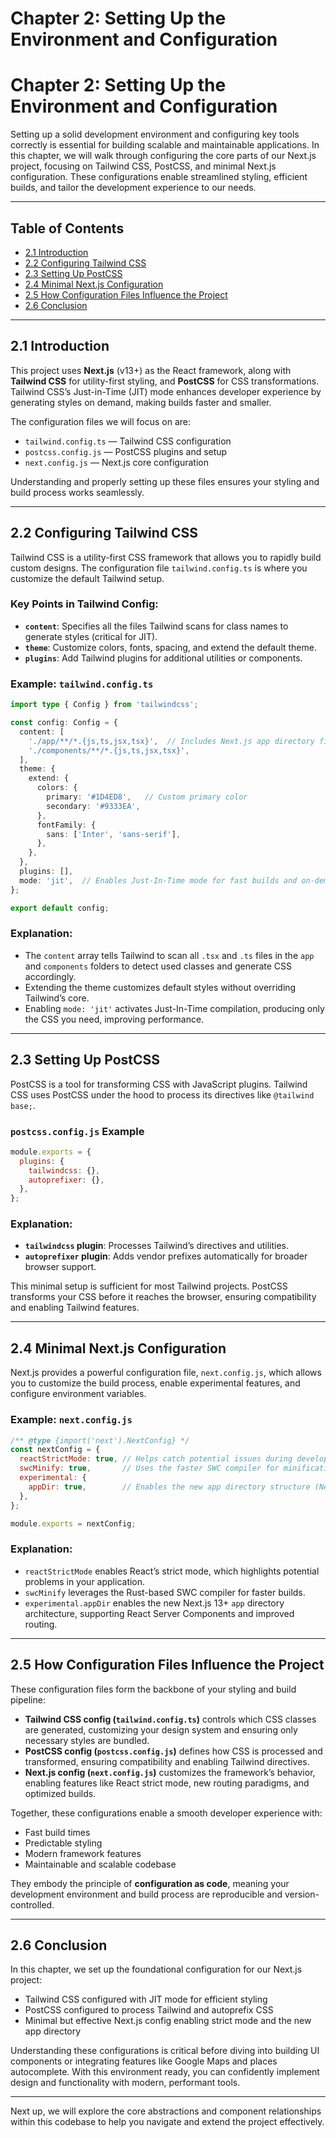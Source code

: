 # Chapter 2: **Setting Up the Environment and Configuration**  

# Chapter 2: Setting Up the Environment and Configuration

Setting up a solid development environment and configuring key tools correctly is essential for building scalable and maintainable applications. In this chapter, we will walk through configuring the core parts of our Next.js project, focusing on Tailwind CSS, PostCSS, and minimal Next.js configuration. These configurations enable streamlined styling, efficient builds, and tailor the development experience to our needs.

---

## Table of Contents

- [2.1 Introduction](#21-introduction)  
- [2.2 Configuring Tailwind CSS](#22-configuring-tailwind-css)  
- [2.3 Setting Up PostCSS](#23-setting-up-postcss)  
- [2.4 Minimal Next.js Configuration](#24-minimal-nextjs-configuration)  
- [2.5 How Configuration Files Influence the Project](#25-how-configuration-files-influence-the-project)  
- [2.6 Conclusion](#26-conclusion)  

---

## 2.1 Introduction

This project uses **Next.js** (v13+) as the React framework, along with **Tailwind CSS** for utility-first styling, and **PostCSS** for CSS transformations. Tailwind CSS’s Just-in-Time (JIT) mode enhances developer experience by generating styles on demand, making builds faster and smaller.

The configuration files we will focus on are:

- `tailwind.config.ts` — Tailwind CSS configuration  
- `postcss.config.js` — PostCSS plugins and setup  
- `next.config.js` — Next.js core configuration  

Understanding and properly setting up these files ensures your styling and build process works seamlessly.

---

## 2.2 Configuring Tailwind CSS

Tailwind CSS is a utility-first CSS framework that allows you to rapidly build custom designs. The configuration file `tailwind.config.ts` is where you customize the default Tailwind setup.

### Key Points in Tailwind Config:

- **`content`**: Specifies all the files Tailwind scans for class names to generate styles (critical for JIT).  
- **`theme`**: Customize colors, fonts, spacing, and extend the default theme.  
- **`plugins`**: Add Tailwind plugins for additional utilities or components.

### Example: `tailwind.config.ts`

```ts
import type { Config } from 'tailwindcss';

const config: Config = {
  content: [
    './app/**/*.{js,ts,jsx,tsx}',  // Includes Next.js app directory files
    './components/**/*.{js,ts,jsx,tsx}',
  ],
  theme: {
    extend: {
      colors: {
        primary: '#1D4ED8',   // Custom primary color
        secondary: '#9333EA',
      },
      fontFamily: {
        sans: ['Inter', 'sans-serif'],
      },
    },
  },
  plugins: [],
  mode: 'jit',  // Enables Just-In-Time mode for fast builds and on-demand styles
};

export default config;
```

### Explanation:

- The `content` array tells Tailwind to scan all `.tsx` and `.ts` files in the `app` and `components` folders to detect used classes and generate CSS accordingly.
- Extending the theme customizes default styles without overriding Tailwind’s core.
- Enabling `mode: 'jit'` activates Just-In-Time compilation, producing only the CSS you need, improving performance.

---

## 2.3 Setting Up PostCSS

PostCSS is a tool for transforming CSS with JavaScript plugins. Tailwind CSS uses PostCSS under the hood to process its directives like `@tailwind base;`.

### `postcss.config.js` Example

```js
module.exports = {
  plugins: {
    tailwindcss: {},
    autoprefixer: {},
  },
};
```

### Explanation:

- **`tailwindcss` plugin**: Processes Tailwind’s directives and utilities.  
- **`autoprefixer` plugin**: Adds vendor prefixes automatically for broader browser support.

This minimal setup is sufficient for most Tailwind projects. PostCSS transforms your CSS before it reaches the browser, ensuring compatibility and enabling Tailwind features.

---

## 2.4 Minimal Next.js Configuration

Next.js provides a powerful configuration file, `next.config.js`, which allows you to customize the build process, enable experimental features, and configure environment variables.

### Example: `next.config.js`

```js
/** @type {import('next').NextConfig} */
const nextConfig = {
  reactStrictMode: true, // Helps catch potential issues during development
  swcMinify: true,       // Uses the faster SWC compiler for minification
  experimental: {
    appDir: true,        // Enables the new app directory structure (Next.js 13+)
  },
};

module.exports = nextConfig;
```

### Explanation:

- `reactStrictMode` enables React’s strict mode, which highlights potential problems in your application.  
- `swcMinify` leverages the Rust-based SWC compiler for faster builds.  
- `experimental.appDir` enables the new Next.js 13+ `app` directory architecture, supporting React Server Components and improved routing.

---

## 2.5 How Configuration Files Influence the Project

These configuration files form the backbone of your styling and build pipeline:

- **Tailwind CSS config (`tailwind.config.ts`)** controls which CSS classes are generated, customizing your design system and ensuring only necessary styles are bundled.  
- **PostCSS config (`postcss.config.js`)** defines how CSS is processed and transformed, ensuring compatibility and enabling Tailwind directives.  
- **Next.js config (`next.config.js`)** customizes the framework’s behavior, enabling features like React strict mode, new routing paradigms, and optimized builds.

Together, these configurations enable a smooth developer experience with:

- Fast build times  
- Predictable styling  
- Modern framework features  
- Maintainable and scalable codebase  

They embody the principle of **configuration as code**, meaning your development environment and build process are reproducible and version-controlled.

---

## 2.6 Conclusion

In this chapter, we set up the foundational configuration for our Next.js project:

- Tailwind CSS configured with JIT mode for efficient styling  
- PostCSS configured to process Tailwind and autoprefix CSS  
- Minimal but effective Next.js config enabling strict mode and the new app directory  

Understanding these configurations is critical before diving into building UI components or integrating features like Google Maps and places autocomplete. With this environment ready, you can confidently implement design and functionality with modern, performant tools.

---

Next up, we will explore the core abstractions and component relationships within this codebase to help you navigate and extend the project effectively.